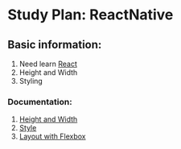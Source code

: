 # Study Plan: ReactNative

## Basic information:
   1. Need learn [React](https://github.com/ximet/StudyPlans/blob/master/framlib/react.md)
   2. Height and Width 
   3. Styling
   
   ### Documentation:
   1. [Height and Width](https://facebook.github.io/react-native/docs/height-and-width.html)
   2. [Style](https://facebook.github.io/react-native/docs/style.html)
   3. [Layout with Flexbox](https://facebook.github.io/react-native/docs/flexbox.html) 
